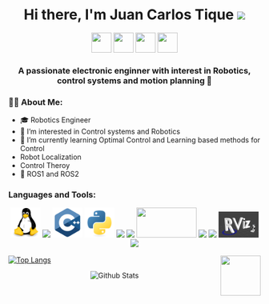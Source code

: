 <h1 align="center">Hi there, I'm Juan Carlos Tique <img src="https://media.giphy.com/media/hvRJCLFzcasrR4ia7z/giphy.gif" width="25px"></h1>

<p align="center">  
  <a href="https://www.linkedin.com/in/juan-carlos-tique-rangel-bb29a812a"><img height="40" width="40" alt="" src="https://cdn-icons-png.flaticon.com/128/3536/3536505.png" alt="LinkedIn Badge"/></a>
  <a href="http://juancarlostique.pythonanywhere.com/"><img height="40" width="40" alt="" src="https://cdn-icons-png.flaticon.com/512/300/300221.png" alt="web-page Badge"/></a>
  <a href="https://twitter.com/JuanCtique"><img height="40" width="40" alt="" src="https://user-images.githubusercontent.com/47435355/232180626-8641fc2e-fa37-46a5-8aab-db8b93e37f9c.png" alt="twitter Badge"/></a>  
  <a href="mailto:juancarlostiquerangel@gmail.com"><img height="40" width="40" alt="" src="https://cdn-icons-png.flaticon.com/512/5968/5968534.png" alt="Gmail"/></a>
</p>

<h3 align="center"> A passionate electronic enginner with interest in Robotics, control systems and motion planning 🚀 </h3>

### :man_technologist: About Me: 
<!--<img src="https://komarev.com/ghpvc/?username=JuanCarlos-TiqueRangel&color=lightgrey" alt="JCTR" /> -->

- 🎓 Robotics Engineer
- 👀 I’m interested in Control systems and Robotics
- 🌱 I’m currently learning Optimal Control and Learning based methods for Control 
- Robot Localization
- Control Theroy
- 🦾 ROS1 and ROS2  

### Languages and Tools:
<p align="center"> 
<a><img src="https://raw.githubusercontent.com/devicons/devicon/master/icons/linux/linux-original.svg" width="60"></a>
<a><img src="https://upload.wikimedia.org/wikipedia/commons/4/4b/Bash_Logo_Colored.svg" width="60"></a>
<a><img src="https://raw.githubusercontent.com/github/explore/180320cffc25f4ed1bbdfd33d4db3a66eeeeb358/topics/cpp/cpp.png" width="60"></a>
<a><img src="https://raw.githubusercontent.com/devicons/devicon/master/icons/python/python-original.svg" width="60"></a>
<a><img src="https://upload.wikimedia.org/wikipedia/commons/2/21/Matlab_Logo.png" width="60"></a>
<a><img src="https://cdn-icons-png.flaticon.com/128/1265/1265531.png" width="60"></a>
<a><img src="https://www.vectorlogo.zone/logos/ros/ros-ar21.svg" height="60" width="120"></a>
<a> <img src="https://avatars.githubusercontent.com/u/62168404?s=200&v=4" width="60"></a>
<a><img src="https://classic.gazebosim.org/assets/logos/gazebo_icon_pos-76b768ca51b0c24a5e5ddeb5a844baf3a3efc83e42affae355ed6ce9326707e4.svg" width="60"></a>
<a><img src="https://raw.githubusercontent.com/ros-visualization/rviz/noetic-devel/images/splash.png" width="80"></a>
<a><img src="https://www.vectorlogo.zone/logos/github/github-icon.svg" width="60"></a>
</p>



<img align="right" height="80" width="80" alt="" src = "https://media.giphy.com/media/26n7b7PjSOZJwVCmY/giphy.gif" />

[![Top Langs](https://github-readme-stats.vercel.app/api/top-langs/?username=JuanCarlos-TiqueRangel&layout=compact&theme=vision-friendly-dark)](https://github.com/anuraghazra/github-readme-stats)

<p align="center">
        <img src="https://raw.githubusercontent.com/mayhemantt/mayhemantt/Update/svg/Bottom.svg" alt="Github Stats" />
</p>


<!--<img align="right" src = "https://media.giphy.com/media/26n7b7PjSOZJwVCmY/giphy.gif" />

<!--![pc_gif](https://media.giphy.com/media/dxn6fRlTIShoeBr69N/giphy.gif)

<!--![pc_gif](https://media.giphy.com/media/26u4nJPf0JtQPdStq/giphy.gif)

<!---
JuanCarlos-TiqueRangel/JuanCarlos-TiqueRangel is a ✨ special ✨ repository because its `README.md` (this file) appears on your GitHub profile.
You can click the Preview link to take a look at your changes.
--->
